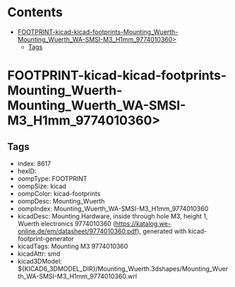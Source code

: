 



Contents
========

* [FOOTPRINT-kicad-kicad-footprints-Mounting_Wuerth-Mounting_Wuerth_WA-SMSI-M3_H1mm_9774010360>](#footprint-kicad-kicad-footprints-mounting_wuerth-mounting_wuerth_wa-smsi-m3_h1mm_9774010360)
	* [Tags](#tags)

# FOOTPRINT-kicad-kicad-footprints-Mounting_Wuerth-Mounting_Wuerth_WA-SMSI-M3_H1mm_9774010360>

## Tags

- index: 8617
- hexID: 
- oompType: FOOTPRINT
- oompSize: kicad
- oompColor: kicad-footprints
- oompDesc: Mounting_Wuerth
- oompIndex: Mounting_Wuerth_WA-SMSI-M3_H1mm_9774010360
- kicadDesc: Mounting Hardware, inside through hole M3, height 1, Wuerth electronics 9774010360 (https://katalog.we-online.de/em/datasheet/9774010360.pdf), generated with kicad-footprint-generator
- kicadTags: Mounting M3 9774010360
- kicadAttr: smd
- kicad3DModel: ${KICAD6_3DMODEL_DIR}/Mounting_Wuerth.3dshapes/Mounting_Wuerth_WA-SMSI-M3_H1mm_9774010360.wrl
